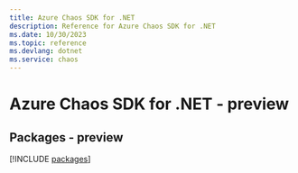 ```yaml
---
title: Azure Chaos SDK for .NET
description: Reference for Azure Chaos SDK for .NET
ms.date: 10/30/2023
ms.topic: reference
ms.devlang: dotnet
ms.service: chaos
---
```

# Azure Chaos SDK for .NET - preview
## Packages - preview
[!INCLUDE [packages](chaos-index.md)]